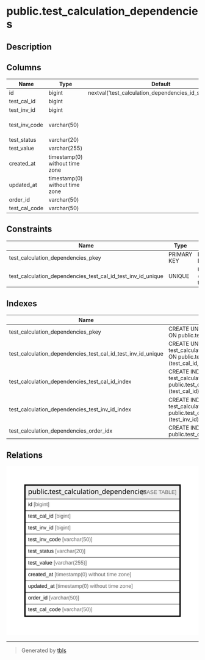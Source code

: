 # public.test_calculation_dependencies

## Description

## Columns

| Name | Type | Default | Nullable | Children | Parents | Comment |
| ---- | ---- | ------- | -------- | -------- | ------- | ------- |
| id | bigint | nextval('test_calculation_dependencies_id_seq'::regclass) | false |  |  |  |
| test_cal_id | bigint |  | true |  |  |  |
| test_inv_id | bigint |  | true |  |  |  |
| test_inv_code | varchar(50) |  | false |  |  | Test individual Code |
| test_status | varchar(20) |  | true |  |  |  |
| test_value | varchar(255) |  | true |  |  |  |
| created_at | timestamp(0) without time zone |  | true |  |  |  |
| updated_at | timestamp(0) without time zone |  | true |  |  |  |
| order_id | varchar(50) |  | true |  |  |  |
| test_cal_code | varchar(50) |  | true |  |  |  |

## Constraints

| Name | Type | Definition |
| ---- | ---- | ---------- |
| test_calculation_dependencies_pkey | PRIMARY KEY | PRIMARY KEY (id) |
| test_calculation_dependencies_test_cal_id_test_inv_id_unique | UNIQUE | UNIQUE (test_cal_id, test_inv_id) |

## Indexes

| Name | Definition |
| ---- | ---------- |
| test_calculation_dependencies_pkey | CREATE UNIQUE INDEX test_calculation_dependencies_pkey ON public.test_calculation_dependencies USING btree (id) |
| test_calculation_dependencies_test_cal_id_test_inv_id_unique | CREATE UNIQUE INDEX test_calculation_dependencies_test_cal_id_test_inv_id_unique ON public.test_calculation_dependencies USING btree (test_cal_id, test_inv_id) |
| test_calculation_dependencies_test_cal_id_index | CREATE INDEX test_calculation_dependencies_test_cal_id_index ON public.test_calculation_dependencies USING btree (test_cal_id) |
| test_calculation_dependencies_test_inv_id_index | CREATE INDEX test_calculation_dependencies_test_inv_id_index ON public.test_calculation_dependencies USING btree (test_inv_id) |
| test_calculation_dependencies_order_idx | CREATE INDEX test_calculation_dependencies_order_idx ON public.test_calculation_dependencies USING btree (order_id) |

## Relations

![er](public.test_calculation_dependencies.svg)

---

> Generated by [tbls](https://github.com/k1LoW/tbls)
